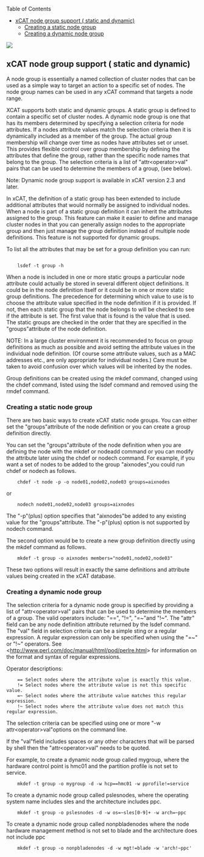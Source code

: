 <!-- START doctoc generated TOC please keep comment here to allow auto update -->
<!-- DON'T EDIT THIS SECTION, INSTEAD RE-RUN doctoc TO UPDATE -->
Table of Contents

- [xCAT node group support ( static and dynamic)](#xcat-node-group-support--static-and-dynamic)
  - [Creating a static node group](#creating-a-static-node-group)
  - [Creating a dynamic node group](#creating-a-dynamic-node-group)

<!-- END doctoc generated TOC please keep comment here to allow auto update -->

![](http://sourceforge.net/p/xcat/wiki/XCAT_Documentation/attachment/Official-xcat-doc.png)

## xCAT node group support ( static and dynamic)

A node group is essentially a named collection of cluster nodes that can be used as a simple way to target an action to a specific set of nodes. The node group names can be used in any xCAT command that targets a node range.


XCAT supports both static and dynamic groups. A static group is defined to contain a specific set of cluster nodes. A dynamic node group is one that has its members determined by specifying a selection criteria for node attributes. If a nodes attribute values match the selection criteria then it is dynamically included as a member of the group. The actual group membership will change over time as nodes have attributes set or unset. This provides flexible control over group membership by defining the attributes that define the group, rather than the specific node names that belong to the group. The selection criteria is a list of "attr&lt;operator&gt;val" pairs that can be used to determine the members of a group, (see below).


Note: Dynamic node group support is available in xCAT version 2.3 and later.


In xCAT, the definition of a static group has been extended to include additional attributes that would normally be assigned to individual nodes. When a node is part of a static group definition it can inherit the attributes assigned to the group. This feature can make it easier to define and manage cluster nodes in that you can generally assign nodes to the appropriate group and then just manage the group definition instead of multiple node definitions. This feature is not supported for dynamic groups.


To list all the attributes that may be set for a group definition you can run:


~~~~

    lsdef -t group -h
~~~~



When a node is included in one or more static groups a particular node attribute could actually be stored in several different object definitions. It could be in the node definition itself or it could be in one or more static group definitions. The precedence for determining which value to use is to choose the attribute value specified in the node definition if it is provided. If not, then each static group that the node belongs to will be checked to see if the attribute is set. The first value that is found is the value that is used. The static groups are checked in the order that they are specified in the "groups"attribute of the node definition.


NOTE: In a large cluster environment it is recommended to focus on group definitions as much as possible and avoid setting the attribute values in the individual node definition. (Of course some attribute values, such as a MAC addresses etc., are only appropriate for individual nodes.) Care must be taken to avoid confusion over which values will be inherited by the nodes.


Group definitions can be created using the mkdef command, changed using the chdef command, listed using the lsdef command and removed using the rmdef command.




### Creating a static node group

There are two basic ways to create xCAT static node groups. You can either set the "groups"attribute of the node definition or you can create a group definition directly.

You can set the "groups"attribute of the node definition when you are defining the node with the mkdef or nodeadd command or you can modify the attribute later using the chdef or nodech command. For example, if you want a set of nodes to be added to the group "aixnodes",you could run chdef or nodech as follows.

~~~~
    chdef -t node -p -o node01,node02,node03 groups=aixnodes
~~~~


or

~~~~
    nodech node01,node02,node03 groups=aixnodes
~~~~


The "-p"(plus) option specifies that "aixnodes"be added to any existing value for the "groups"attribute. The "-p"(plus) option is not supported by nodech command.

The second option would be to create a new group definition directly using the mkdef command as follows.

~~~~
    mkdef -t group -o aixnodes members="node01,node02,node03"
~~~~


These two options will result in exactly the same definitions and attribute values being created in the xCAT database.

### Creating a dynamic node group

The selection criteria for a dynamic node group is specified by providing a list of "attr&lt;operator&gt;val" pairs that can be used to determine the members of a group. The valid operators include: "==", "!=", "=~"and "!~". The "attr" field can be any node definition attribute returned by the lsdef command. The "val" field in selection criteria can be a simple sting or a regular expression. A regular expression can only be specified when using the "=~" or "!~" operators. See &lt;http://www.perl.com/doc/manual/html/pod/perlre.html&gt; for information on the format and syntax of regular expressions.


Operator descriptions:

~~~~
    == Select nodes where the attribute value is exactly this value.
    != Select nodes where the attribute value is not this specific value.
    =~ Select nodes where the attribute value matches this regular expression.
    !~ Select nodes where the attribute value does not match this regular expression.

~~~~


The selection criteria can be specified using one or more "-w attr&lt;operator&gt;val"options on the command line.


If the "val"field includes spaces or any other characters that will be parsed by shell then the "attr&lt;operator&gt;val" needs to be quoted.


For example, to create a dynamic node group called mygroup, where the hardware control point is hmc01 and the partition profile is not set to service.




~~~~
    mkdef -t group -o mygroup -d -w hcp==hmc01 -w pprofile!=service
~~~~



To create a dynamic node group called pslesnodes, where the operating system name includes sles and the architecture includes ppc.

~~~~
    mkdef -t group -o pslesnodes -d -w os=~sles[0-9]+ -w arch=~ppc
~~~~



To create a dynamic node group called nonpbladenodes where the node hardware management method is not set to blade and the architecture does not include ppc

~~~~
    mkdef -t group -o nonpbladenodes -d -w mgt!=blade -w 'arch!~ppc'
~~~~



